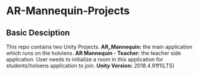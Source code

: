 # AR-Mannequin-Projects

## Basic Desciption
This repo contains two Unity Projects.
**AR_Mannequin:** the main application which runs on the hololens.
**AR Mannequin - Teacher:** the teacher side application. User needs to initialize a room in this application for students/holoens application to join.
**Unity Version:** 2018.4.91f1(LTS)

